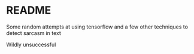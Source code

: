 # README
Some random attempts at using tensorflow and a few other techniques to detect sarcasm in text

Wildly unsuccessful
